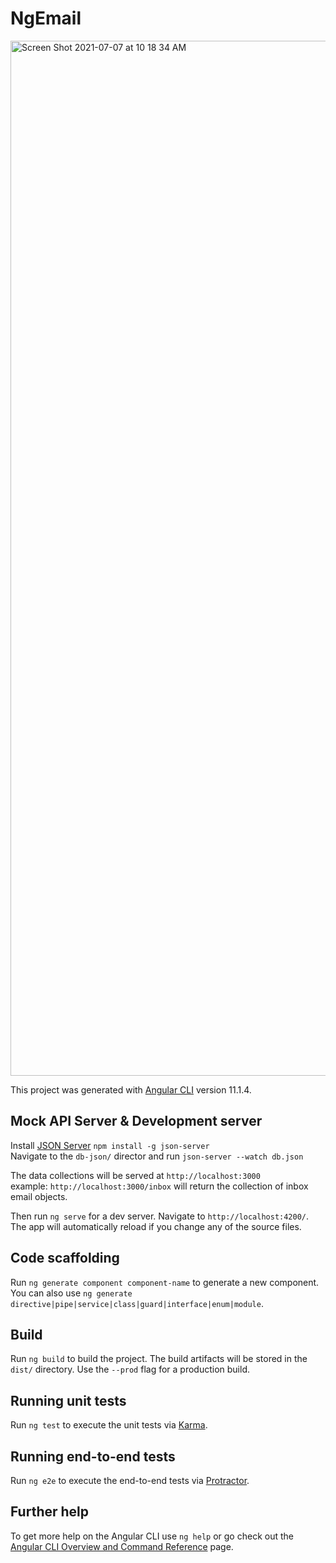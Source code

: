 # NgEmail

<img width="1656" alt="Screen Shot 2021-07-07 at 10 18 34 AM" src="https://user-images.githubusercontent.com/949014/124813075-49302300-df19-11eb-86b6-d48a3dd0f823.png">

This project was generated with [Angular CLI](https://github.com/angular/angular-cli) version 11.1.4.

## Mock API Server & Development server

Install [JSON Server](https://www.npmjs.com/package/json-server)
`npm install -g json-server`<br>
Navigate to the `db-json/` director and run `json-server --watch db.json`

The data collections will be served at `http://localhost:3000`<br>
example: `http://localhost:3000/inbox` will return the collection of inbox email objects. 

Then run `ng serve` for a dev server. Navigate to `http://localhost:4200/`. The app will automatically reload if you change any of the source files.

## Code scaffolding

Run `ng generate component component-name` to generate a new component. You can also use `ng generate directive|pipe|service|class|guard|interface|enum|module`.

## Build

Run `ng build` to build the project. The build artifacts will be stored in the `dist/` directory. Use the `--prod` flag for a production build.

## Running unit tests

Run `ng test` to execute the unit tests via [Karma](https://karma-runner.github.io).

## Running end-to-end tests

Run `ng e2e` to execute the end-to-end tests via [Protractor](http://www.protractortest.org/).

## Further help

To get more help on the Angular CLI use `ng help` or go check out the [Angular CLI Overview and Command Reference](https://angular.io/cli) page.
